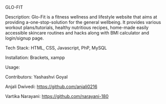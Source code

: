 GLO-FIT

Description:
Glo-Fit is a fitness wellness and lifestyle website that aims at providing a-one-stop-solution for the general wellbeing. It provides various workout plans/tutorials, healthy nutritious recipes, home-made easily accessible skincare routines and hacks along with BMI calculator and login/signup page.

Tech Stack:
HTML,
CSS,
Javascript,
PhP,
MySQL


Installation:
Brackets, 
xampp

Usage:

Contributors:
Yashashvi Goyal

Anjali Dwivedi:
https://github.com/anjali0216

Vartika Narayani:
https://github.com/narayani-180
